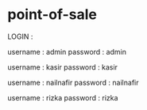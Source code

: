 # point-of-sale

LOGIN :

username : admin
password : admin

username : kasir
password : kasir

username : nailnafir
password : nailnafir

username : rizka
password : rizka
